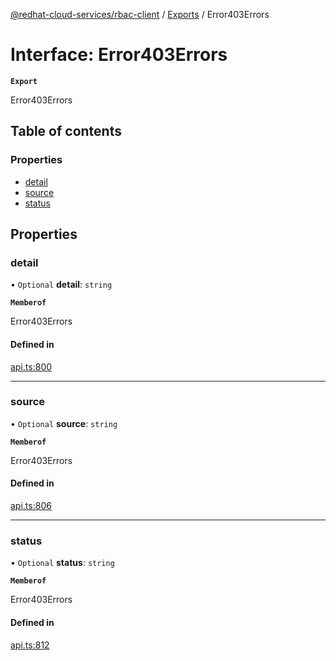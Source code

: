 [@redhat-cloud-services/rbac-client](../README.md) / [Exports](../modules.md) / Error403Errors

# Interface: Error403Errors

**`Export`**

Error403Errors

## Table of contents

### Properties

- [detail](Error403Errors.md#detail)
- [source](Error403Errors.md#source)
- [status](Error403Errors.md#status)

## Properties

### detail

• `Optional` **detail**: `string`

**`Memberof`**

Error403Errors

#### Defined in

[api.ts:800](https://github.com/RedHatInsights/javascript-clients/blob/main/packages/rbac/api.ts#L800)

___

### source

• `Optional` **source**: `string`

**`Memberof`**

Error403Errors

#### Defined in

[api.ts:806](https://github.com/RedHatInsights/javascript-clients/blob/main/packages/rbac/api.ts#L806)

___

### status

• `Optional` **status**: `string`

**`Memberof`**

Error403Errors

#### Defined in

[api.ts:812](https://github.com/RedHatInsights/javascript-clients/blob/main/packages/rbac/api.ts#L812)
